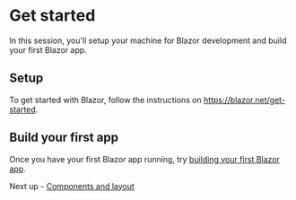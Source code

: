 # Get started

In this session, you'll setup your machine for Blazor development and build your first Blazor app.

## Setup

To get started with Blazor, follow the instructions on https://blazor.net/get-started.

## Build your first app

Once you have your first Blazor app running, try [building your first Blazor app](https://docs.microsoft.com/aspnet/core/tutorials/build-your-first-blazor-app).

Next up - [Components and layout](01-components-and-layout.md)
